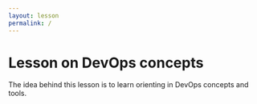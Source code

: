 ```yaml
---
layout: lesson
permalink: /
---
```


# Lesson on DevOps concepts

The idea behind this lesson is to learn orienting in DevOps concepts and tools.
